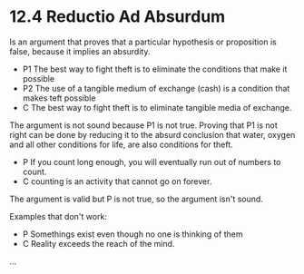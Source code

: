 # 12.4 Reductio Ad Absurdum

Is an argument that proves that a particular hypothesis or proposition is false, because it implies an absurdity.

- P1 The best way to fight theft is to eliminate the conditions that make it possible
- P2 The use of a tangible medium of exchange (cash) is a condition that makes teft possible
- C The best way to fight theft is to eliminate tangible media of exchange.

The argument is not sound because P1 is not true. Proving that P1 is not right can be done by reducing it to the absurd conclusion that water, oxygen and all other conditions for life, are also conditions for theft.

- P If you count long enough, you will eventually run out of numbers to count.
- C counting is an activity that cannot go on forever.

The argument is valid but P is not true, so the argument isn't sound.

Examples that don't work:

- P Somethings exist even though no one is thinking of them
- C Reality exceeds the reach of the mind.

...


